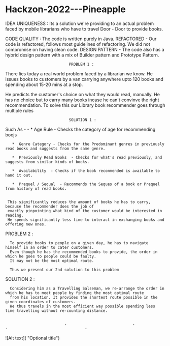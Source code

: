 # Hackzon-2022---Pineapple

IDEA UNIQUENESS : Its a solution we're providing to an actual problem faced by mobile librarians who have to travel Door - Door to provide books.

CODE QUALITY  : The code is written purely in Java.
                REFACTORED - Our code is refactored, follows most guidelines of refactoring. We did not compromise on having clean code.
                DESIGN PATTERN - The code also has a hybrid design pattern with a mix of Builder pattern and Prototype Pattern.




                                PROBLEM 1 : 
There lies today a real world problem faced by a librarian we know.
He issues books to customers by a van carrying anywhere upto 120 books and spending about 15-20 mins at a stop.

He predicts the customer's choice on what they would read, manually.
He has no choice but to carry many books incase he can't convinve the right recommendation.
To solve this our Library book recommender goes through multiple rules

                                SOLUTION 1 :

  Such As - -
       *  Age Rule - Checks the category of age for recommending boojs
       
       *  Genre Category - Checks for the Predominant genres in previously read books and suggests from the same genre.
       
       *  Previously Read Books  - Checks for what's read previously, and suggests from similar kinds of books.
     
       *  Availability  - Checks if the book recommended is available to hand it out.
       
       *  Prequel / Sequal  - Recommends the Seques of a book or Prequel from history of read books.
       
       
     This significantly reduces the amount of books he has to carry, because the recommender does the job of 
     exactly pinpointing what kind of the customer would be interested in reading.
     He spends significantly less time to interact in exchanging books and offering new ones.
     
    
   PROBLEM 2 :
                          
      To provide books to people on a given day, he has to navigate himself in an order to cater customers.
      Even though he has the recommended books to provide, the order in which he goes to people could be faulty.
      It may not be the most optimal route.

      Thus we present our 2nd solution to this problem
    
    
   SOLUTION 2 :


      Considering him as a Travelling Salseman, we re-arrange the order in which he has to meet people by finding the most optimal route
      from his location. It provides the shortest route possible in the given coordinates of customers.
      He thus travels in the most efficient way possible spending less time travelling without re-counting distance.


                              -                             -                              -                                  -      
                              
                              
  

     
     
  ![Alt text]( "Optional title")
